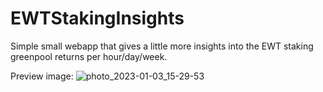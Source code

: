 # EWTStakingInsights
Simple small webapp that gives a little more insights into the EWT staking greenpool returns per hour/day/week.

Preview image:
![photo_2023-01-03_15-29-53](https://user-images.githubusercontent.com/67122764/210377381-7fd4c5be-6c46-4377-8920-cef576f61bdb.jpg)
